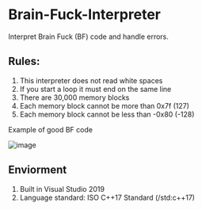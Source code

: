 <!DOCTYPEhtml>
  <html>
    <body>

<h1>Brain-Fuck-Interpreter</h1>
<p>Interpret Brain Fuck (BF) code and handle errors.</p>

<h2>Rules:</h2>
<ol>
  <li>This interpreter does not read white spaces</li>
  <li>If you start a loop it must end on the same line</li>
  <li>There are 30,000 memory blocks</li>
  <li>Each memory block cannot be more than 0x7f (127)</li>
  <li>Each memory block cannot be less than -0x80 (-128)</li>
</ol>

<p>Example of good BF code</p>

![image](https://user-images.githubusercontent.com/42715109/116291596-c47b9880-a762-11eb-8c5b-9631dcfd807c.png)

<h2>Enviorment</h2>
<ol>
  <li>Built in Visual Studio 2019</li>
  <li>Language standard: ISO C++17 Standard (/std:c++17)</li>

  </body>
</html>
